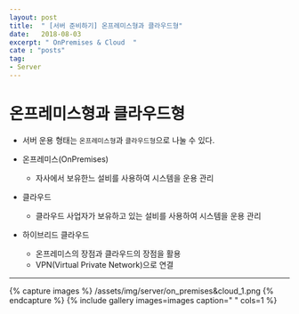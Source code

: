 ```yaml
---
layout: post
title:  " [서버 준비하기] 온프레미스형과 클라우드형"
date:   2018-08-03
excerpt: " OnPremises & Cloud  "
cate : "posts"
tag:
- Server
---
```


# 온프레미스형과 클라우드형

* 서버 운용 형태는 `온프레미스형`과 `클라우드형`으로 나눌 수 있다.

* 온프레미스(OnPremises)
    - 자사에서 보유한느 설비를 사용하여 시스템을 운용 관리

* 클라우드
    - 클라우드 사업자가 보유하고 있는 설비를 사용하여 시스템을 운용 관리

* 하이브리드 클라우드
    - 온프레미스의 장점과 클라우드의 장점을 활용
    - VPN(Virtual Private Network)으로 연결

---


{% capture images %}
    /assets/img/server/on_premises&cloud_1.png
{% endcapture %}
{% include gallery images=images caption=" " cols=1 %}


